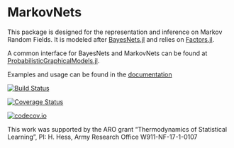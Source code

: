 # MarkovNets

This package is designed for the representation and inference on Markov Random
Fields. It is modeled after
[BayesNets.jl](https://github.com/sisl/BayesNets.jl/blob/master/README.md) and
relies on [Factors.jl](https://github.com/hamzaelsaawy/Factors.jl).

A common interface for BayesNets and MarkovNets can be found at
[ProbabilisticGraphicalModels.jl](https://github.com/sisl/ProbabilisticGraphicalModels.jl).

Examples and usage can be found in the
[documentation](http://nbviewer.ipython.org/github/henripal/MarkovNets.jl/blob/master/doc/MarkovNets.ipynb)

[![Build Status](https://travis-ci.org/henripal/MarkovNets.jl.svg?branch=master)](https://travis-ci.org/henripal/MarkovNets.jl)

[![Coverage Status](https://coveralls.io/repos/henripal/MarkovNets.jl/badge.svg?branch=master&service=github)](https://coveralls.io/github/henripal/MarkovNets.jl?branch=master)

[![codecov.io](http://codecov.io/github/henripal/MarkovNets.jl/coverage.svg?branch=master)](http://codecov.io/github/henripal/MarkovNets.jl?branch=master)


This work was supported by the ARO grant “Thermodynamics of Statistical Learning”, PI: H. Hess, Army Research
Office W911-NF-17-1-0107


